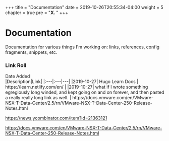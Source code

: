+++
title = "Documentation"
date = 2019-10-26T20:55:34-04:00
weight = 5
chapter = true
pre = "<b>X. </b>"
+++

# Documentation

Documentation for various things I'm working on: links, references, config fragments, snippets, etc.

### Link Roll


<div style="width:110px">Date Added</div>|Description|Link|
|:---|:---|---|
|2019-10-27| Hugo Learn Docs | https://learn.netlify.com/en/ |
|2019-10-27| what if I wrote something egregiously long winded, and kept going on and on forever, and then pasted a really really long link as well. | https://docs.vmware.com/en/VMware-NSX-T-Data-Center/2.5/rn/VMware-NSX-T-Data-Center-250-Release-Notes.html

https://news.ycombinator.com/item?id=21363121

https://docs.vmware.com/en/VMware-NSX-T-Data-Center/2.5/rn/VMware-NSX-T-Data-Center-250-Release-Notes.html

